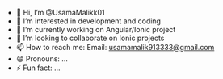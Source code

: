 - 👋 Hi, I’m @UsamaMalikk01
- 👀 I’m interested in development and coding
- 🌱 I’m currently working on Angular/Ionic project
- 💞️ I’m looking to collaborate on Ionic projects
- 📫 How to reach me: Email: usamamalik913333@gmail.com
- 😄 Pronouns: ...
- ⚡ Fun fact: ...

<!---
UsamaMalikk01/UsamaMalikk01 is a ✨ special ✨ repository because its `README.md` (this file) appears on your GitHub profile.
You can click the Preview link to take a look at your changes.
--->
